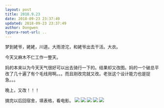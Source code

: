```yaml
---
layout: post
title: 2018.9.23
date: 2018-09-23 23:37:49
updated: 2018-09-23 23:37:49
author: Dongwen
typora-root-url: ..
---
```




梦到姥爷，姥姥，川道。大雨滂沱，和姥爷出去干活。大衣。

今天又麻木不仁工作一整天。

妈的本来以为今天天气很好可以出去骑行一下的。结果却又改图。妈的一个破总平改了几十遍了有个毛线用啊。。。而且刚改完就又改。老张这个设计能力也是捉急。。。

晚上，又改！！！

搞完以后回宿舍，填表格，看电影。     ![](/img/in-post/x54225952.jpg)
![](/img/in-post/x54225964.jpg)
![](/img/in-post/x54225954.jpg)
![](/img/in-post/x54225958.jpg)
![](/img/in-post/x54225960.jpg)
